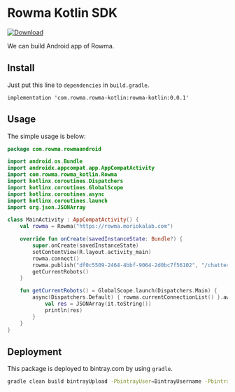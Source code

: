 # Rowma Kotlin SDK
[ ![Download](https://api.bintray.com/packages/asmsuechan/rowma/rowma-kotlin/images/download.svg) ](https://bintray.com/asmsuechan/rowma/rowma-kotlin/_latestVersion)

We can build Android app of Rowma.

## Install
Just put this line to `dependencies` in `build.gradle`.

```
implementation 'com.rowma.rowma-kotlin:rowma-kotlin:0.0.1'
```

## Usage
The simple usage is below:

```kotlin
package com.rowma.rowmaandroid

import android.os.Bundle
import androidx.appcompat.app.AppCompatActivity
import com.rowma.rowma_kotlin.Rowma
import kotlinx.coroutines.Dispatchers
import kotlinx.coroutines.GlobalScope
import kotlinx.coroutines.async
import kotlinx.coroutines.launch
import org.json.JSONArray

class MainActivity : AppCompatActivity() {
    val rowma = Rowma("https://rowma.moriokalab.com")

    override fun onCreate(savedInstanceState: Bundle?) {
        super.onCreate(savedInstanceState)
        setContentView(R.layout.activity_main)
        rowma.connect()
        rowma.publish("df0c5509-2464-4bbf-9064-2d0bc7f56102", "/chatter", "test message")
        getCurrentRobots()
    }

    fun getCurrentRobots() = GlobalScope.launch(Dispatchers.Main) {
        async(Dispatchers.Default) { rowma.currentConnectionList() }.await().let {
            val res = JSONArray(it.toString())
            println(res)
        }
    }
}
```

## Deployment
This package is deployed to bintray.com by using `gradle`.

```bash
gradle clean build bintrayUpload -PbintrayUser=BintrayUsername -PbintrayApiKey=BintrayApiKey -PdryRun=false
```
